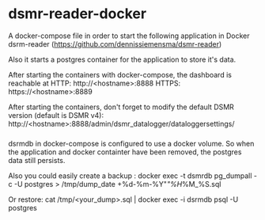 # dsmr-reader-docker

A docker-compose file in order to start the following application in Docker
dsrm-reader (https://github.com/dennissiemensma/dsmr-reader)

Also it starts a postgres container for the application to store it's data.

After starting the containers with docker-compose, the dashboard is reachable at
HTTP: http://\<hostname>:8888
HTTPS: https://\<hostname>:8889

After starting the containers, don't forget to modify the default DSMR version (default is DSMR v4):
http://\<hostname>:8888/admin/dsmr_datalogger/dataloggersettings/

###

dsrmdb in docker-compose is configured to use a docker volume. So when the application and docker containter have been removed, the postgres data still persists.

Also you could easily create a backup :
docker exec -t dsmrdb pg_dumpall -c -U postgres > /tmp/dump_date +%d-%m-%Y"_"%H_%M_%S.sql

Or restore:
cat /tmp/<your_dump>.sql | docker exec -i dsrmdb psql -U postgres
